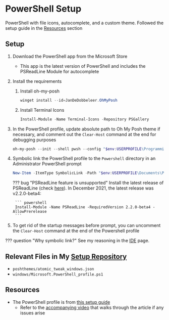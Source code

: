 # PowerShell Setup

PowerShell with file icons, autocomplete, and a custom theme. Followed the setup guide in the [Resources](./powershell.md#resources) section

## Setup

1. Download the PowerShell app from the Microsoft Store
    - This app is the latest version of PowerShell and includes the PSReadLine Module for autocomplete

2. Install the requirements

    1. Install oh-my-posh

        ``` powershell
        winget install --id=JanDeDobbeleer.OhMyPosh
        ```

    2. Install Terminal Icons

        ``` powershell
        Install-Module -Name Terminal-Icons -Repository PSGallery
        ```

3. In the PowerShell profile, update absolute path to Oh My Posh theme if necessary, and comment out the `Clear-Host` command at the end for debugging purposes

    ``` powershell title="windows\Microsoft.PowerShell_profile.ps1"
    oh-my-posh --init --shell pwsh --config "$env:USERPROFILE\Programming\git_projects\.setup\poshthemes\atomic_tweak_windows.json" | Invoke-Expression
    ```

4. Symbolic link the PowerShell profile to the `Powershell` directory in an Administrator PowerShell prompt

    ``` powershell
    New-Item -ItemType SymbolicLink -Path "$env:USERPROFILE\Documents\PowerShell\Microsoft.PowerShell_profile.ps1" -Value "$env:USERPROFILE\Programming\git_projects\.setup\windows\Microsoft.PowerShell_profile.ps1"
    ```

    ??? bug "PSReadLine feature is unsupported"
        Install the latest release of PSReadLine (check [here](https://github.com/PowerShell/PSReadLine/releases)). In
        December 2021, the latest release was v2.2.0-beta4:

        ``` powershell
        Install-Module -Name PSReadLine -RequiredVersion 2.2.0-beta4 -AllowPrerelease
        ```

5. To get rid of the startup messages before prompt, you can uncomment the `Clear-Host` command at the end of the Powershell profile

??? question "Why symbolic link?"
    See my reasoning in the [IDE](../ide.md#why-symbolic-link) page.

## Relevant Files in My [Setup Repository](https://github.com/patrick-5546/setup)

- `poshthemes/atomic_tweak_windows.json`
- `windows/Microsoft.PowerShell_profile.ps1`

## Resources

- The PowerShell profile is from [this setup guide](https://www.hanselman.com/blog/my-ultimate-powershell-prompt-with-oh-my-posh-and-the-windows-terminal)
    - Refer to the [accompanying video](https://www.youtube.com/watch?v=VT2L1SXFq9U&list=LL&index=21) that walks through the article if any issues arise
